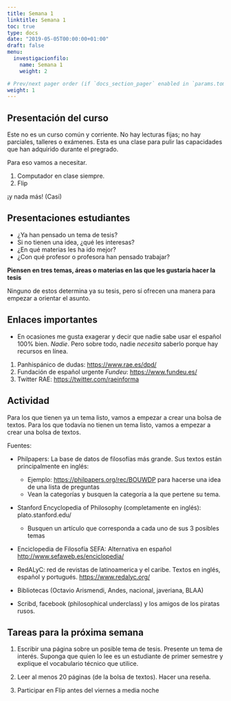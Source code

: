 ```yaml
---
title: Semana 1
linktitle: Semana 1 
toc: true
type: docs
date: "2019-05-05T00:00:00+01:00"
draft: false
menu:
  investigacionfilo:
    name: Semana 1
    weight: 2

# Prev/next pager order (if `docs_section_pager` enabled in `params.toml`)
weight: 1
---
```

 ## Presentación del curso

Este no es un curso común y corriente. No hay lecturas fijas; no hay parciales, talleres o exámenes. Esta es una clase para pulir las capacidades que han adquirido durante el pregrado. 

Para eso vamos a necesitar.

1. Computador en clase siempre. 
2. Flip

¡y nada más! (Casi)

## Presentaciones estudiantes

- ¿Ya han pensado un tema de tesis?
-  Si no tienen una idea, ¿qué les interesas? 
- ¿En qué materias les ha ido mejor?
- ¿Con qué profesor o profesora han pensado trabajar?

**Piensen en tres temas, áreas o materias en las que les gustaría hacer la tesis**

Ninguno de estos determina ya su tesis, pero sí ofrecen una manera para empezar a orientar el asunto.


## Enlaces importantes

- En ocasiones me gusta exagerar y decir que nadie sabe usar el español 100% bien. *Nadie*. Pero sobre todo, nadie *necesita* saberlo porque hay recursos en línea.

1. Panhispánico de dudas:  https://www.rae.es/dpd/
2. Fundación de español urgente *Fundeu*: https://www.fundeu.es/
3. Twitter RAE: https://twitter.com/raeinforma


## Actividad

Para los que tienen ya un tema listo, vamos a empezar a crear una bolsa de textos. Para los que todavía no tienen un tema listo, vamos a empezar a crear una bolsa de textos.

Fuentes:

- Philpapers: La base de datos de filosofías más grande. Sus textos están principalmente en inglés: 
    - Ejemplo: https://philpapers.org/rec/BOUWDP para hacerse una idea de una lista de preguntas
    - Vean la categorías y busquen la categoría a la que pertene su tema.

- Stanford Encyclopedia of Philosophy (completamente en inglés): plato.stanford.edu/
    - Busquen un artículo que corresponda a cada uno de sus 3 posibles temas
- Enciclopedia de Filosofía SEFA: Alternativa en español http://www.sefaweb.es/enciclopedia/

- RedALyC: red de revistas de latinoamerica y el caribe. Textos en inglés, español y portugués. https://www.redalyc.org/

- Bibliotecas (Octavio Arismendi, Andes, nacional, javeriana, BLAA)

- Scribd, facebook (philosophical underclass) y los amigos de los piratas rusos. 

 

## Tareas para la próxima semana
1. Escribir una página sobre un posible tema de tesis. Presente un tema de interés. Suponga que quien lo lee es un estudiante de primer semestre y explique el vocabulario técnico que utilice.

2. Leer al menos 20 páginas (de la bolsa de textos). Hacer una reseña.

3. Participar en Flip antes del viernes a media noche

